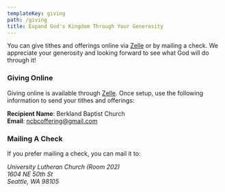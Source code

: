 ```yaml
---
templateKey: giving
path: /giving
title: Expand God's Kingdom Through Your Generosity
---
```

You can give tithes and offerings online via [Zelle](https://www.zellepay.com/) or by mailing a check. We appreciate your generosity and looking forward to see what God will do through it!

### Giving Online

Giving online is available through [Zelle](https://www.zellepay.com/get-started). Once setup, use the following information to send your tithes and offerings:

**Recipient Name**: Berkland Baptist Church\
**Email**: ncbcoffering@gmail.com

### Mailing A Check

If you prefer mailing a check, you can mail it to:

<address>
  University Lutheran Church (Room 202)<br />
  1604 NE 50th St<br />
  Seattle, WA 98105
</address>
